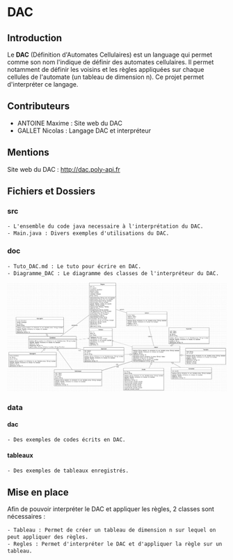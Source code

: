 # DAC

## Introduction

Le **DAC** (Définition d'Automates Cellulaires) est un language qui permet comme son nom l'indique de définir des automates cellulaires. Il permet notamment de définir les voisins et les règles appliquées sur chaque cellules de l'automate (un tableau de dimension n).
Ce projet permet d'interpréter ce langage.

## Contributeurs 

- ANTOINE Maxime : Site web du DAC
- GALLET Nicolas : Langage DAC et interpréteur

## Mentions

Site web du DAC : http://dac.poly-api.fr

## Fichiers et Dossiers

### src
    - L'ensemble du code java necessaire à l'interprétation du DAC.
    - Main.java : Divers exemples d'utilisations du DAC.

### doc
    - Tuto_DAC.md : Le tuto pour écrire en DAC.
    - Diagramme_DAC : Le diagramme des classes de l'interpréteur du DAC.
![Diagramme des classes](https://github.com/NiCoutG/DAC/blob/main/doc/Diagramme_DAC.png?raw=true)

### data
#### dac
    - Des exemples de codes écrits en DAC.

#### tableaux
    - Des exemples de tableaux enregistrés.

## Mise en place

Afin de pouvoir interpréter le DAC et appliquer les règles, 2 classes sont nécessaires :

    - Tableau : Permet de créer un tableau de dimension n sur lequel on peut appliquer des règles.
    - Regles : Permet d'interpréter le DAC et d'appliquer la règle sur un tableau.


